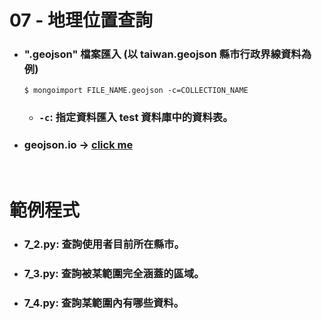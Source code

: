 07 - 地理位置查詢
=====
* ### ".geojson" 檔案匯入 (以 taiwan.geojson 縣市行政界線資料為例)
    ```
    $ mongoimport FILE_NAME.geojson -c=COLLECTION_NAME
    ```
    * ### ```-c```: 指定資料匯入 test 資料庫中的資料表。
* ### geojson.io -> [click me](https://geojson.io/)
<br />

範例程式
=====
* ### 7_2.py: 查詢使用者目前所在縣市。
* ### 7_3.py: 查詢被某範圍完全涵蓋的區域。
* ### 7_4.py: 查詢某範圍內有哪些資料。
<br />
